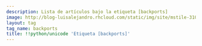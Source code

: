 ```yaml
---
description: Lista de artículos bajo la etiqueta [backports]
image: http://blog-luisalejandro.rhcloud.com/static/img/site/mstile-310x310.png
layout: tag
tag_name: backports
title: !!python/unicode 'Etiqueta [backports]'
---
```

